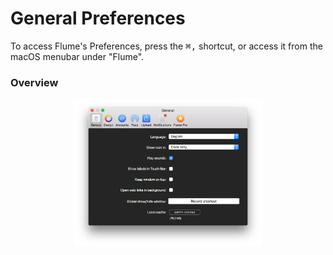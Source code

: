 # General Preferences

To access Flume's Preferences, press the <kbd>⌘,</kbd> shortcut, or access it from the macOS menubar under "Flume".

### Overview

<p style="text-align: center; margin-top: 1em;"><img src="/preferences/assets/general.png" width="60%" height="60%" /></p>

